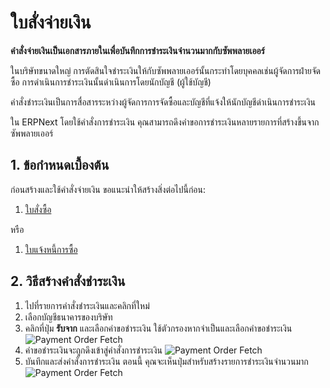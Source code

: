 <!-- add-breadcrumbs -->
# ใบสั่งจ่ายเงิน

**คำสั่งจ่ายเงินเป็นเอกสารภายในเพื่อบันทึกการชำระเงินจำนวนมากกับซัพพลายเออร์**

ในบริษัทขนาดใหญ่ การตัดสินใจชำระเงินให้กับซัพพลายเออร์นั้นกระทำโดยบุคคลเช่นผู้จัดการฝ่ายจัดซื้อ การดำเนินการชำระเงินนั้นดำเนินการโดยนักบัญชี (ผู้ใช้บัญชี)

คำสั่งชำระเงินเป็นการสื่อสารระหว่างผู้จัดการการจัดซื้อและบัญชีที่แจ้งให้นักบัญชีดำเนินการชำระเงิน

ใน ERPNext โดยใช้คำสั่งการชำระเงิน คุณสามารถดึงคำขอการชำระเงินหลายรายการที่สร้างขึ้นจากซัพพลายเออร์

## 1. ข้อกำหนดเบื้องต้น
ก่อนสร้างและใช้คำสั่งจ่ายเงิน ขอแนะนำให้สร้างสิ่งต่อไปนี้ก่อน:

1. [ใบสั่งซื้อ](/docs/user/manual/th/buying/purchase-order)

 หรือ

1. [ใบแจ้งหนี้การซื้อ](/docs/user/manual/th/accounts/purchase-invoice)

## 2. วิธีสร้างคำสั่งชำระเงิน
1. ไปที่รายการคำสั่งชำระเงินและคลิกที่ใหม่
1. เลือกบัญชีธนาคารของบริษัท
1. คลิกที่ปุ่ม **รับจาก** และเลือกคำขอชำระเงิน ใช้ตัวกรองหากจำเป็นและเลือกคำขอชำระเงิน
 ![Payment Order Fetch](/docs/assets/img/accounts/payment-order-fetch.png)
1. คำขอชำระเงินจะถูกดึงเข้าสู่คำสั่งการชำระเงิน
 ![Payment Order Fetch](/docs/assets/img/accounts/payment-order.png)
1. บันทึกและส่งคำสั่งการชำระเงิน ตอนนี้ คุณจะเห็นปุ่มสำหรับสร้างรายการชำระเงินจำนวนมาก
 ![Payment Order Fetch](/docs/assets/img/accounts/payment-order-submit.png)